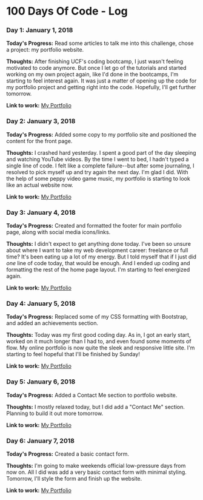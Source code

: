 # 100 Days Of Code - Log

### Day 1: January 1, 2018

**Today's Progress:** Read some articles to talk me into this challenge, chose a project: my portfolio website.

**Thoughts:** After finishing UCF's coding bootcamp, I just wasn't feeling motivated to code anymore. But once I let go of the tutorials and started working on my own project again, like I'd done in the bootcamps, I'm starting to feel interest again. It was just a matter of opening up the code for my portfolio project and getting right into the code. Hopefully, I'll get further tomorrow.

**Link to work:** [My Portfolio](https://saluki-scribe.github.io/my-portfolio/)

### Day 2: January 3, 2018

**Today's Progress:** Added some copy to my portfolio site and positioned the content for the front page.

**Thoughts:** I crashed hard yesterday. I spent a good part of the day sleeping and watching YouTube videos. By the time I went to bed, I hadn't typed a single line of code. I felt like a complete failure--but after some journaling, I resolved to pick myself up and try again the next day. I'm glad I did. With the help of some peppy video game music, my portfolio is starting to look like an actual website now. 

**Link to work:** [My Portfolio](https://saluki-scribe.github.io/my-portfolio/)

### Day 3: January 4, 2018

**Today's Progress:** Created and formatted the footer for main portfolio page, along with social media icons/links.

**Thoughts:** I didn't expect to get anything done today. I've been so unsure about where I want to take my web development career: freelance or full time? It's been eating up a lot of my energy. But I told myself that if I just did *one* line of code today, that would be enough. And I ended up coding and formatting the rest of the home page layout. I'm starting to feel energized again. 

**Link to work:** [My Portfolio](https://saluki-scribe.github.io/my-portfolio/)

### Day 4: January 5, 2018

**Today's Progress:** Replaced some of my CSS formatting with Bootstrap, and added an achievements section.

**Thoughts:** Today was my first good coding day. As in, I got an early start, worked on it much longer than I had to, and even found some moments of flow. My online portfolio is now quite the sleek and responsive little site. I'm starting to feel hopeful that I'll be finished by Sunday!

**Link to work:** [My Portfolio](https://saluki-scribe.github.io/my-portfolio/)

### Day 5: January 6, 2018

**Today's Progress:** Added a Contact Me section to portfolio website.

**Thoughts:** I mostly relaxed today, but I did add a "Contact Me" section. Planning to build it out more tomorrow.

**Link to work:** [My Portfolio](https://saluki-scribe.github.io/my-portfolio/)

### Day 6: January 7, 2018

**Today's Progress:** Created a basic contact form.

**Thoughts:** I'm going to make weekends official low-pressure days from now on. All I did was add a very basic contact form with minimal styling. Tomorrow, I'll style the form and finish up the website.

**Link to work:** [My Portfolio](https://saluki-scribe.github.io/my-portfolio/)

